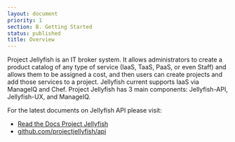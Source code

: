 ```yaml
---
layout: document
priority: 1
section: B. Getting Started
status: published
title: Overview
---
```


Project Jellyfish is an IT broker system. It allows administrators to create a product catalog of any type of service (IaaS, TaaS, PaaS, or even Staff) and allows them to be assigned a cost, and then users can create projects and add those services to a project. Jellyfish current supports IaaS via ManageIQ and Chef.  Project Jellyfish has 3 main components: Jellyfish-API, Jellyfish-UX, and ManageIQ.


For the latest documents on Jellyfish API please visit:

* [Read the Docs Project Jellyfish](http://projectjellyfish.readthedocs.org/en/latest/api_reference_guide/)
* [github.com/projectjellyfish/api](https://github.com/projectjellyfish/api)
